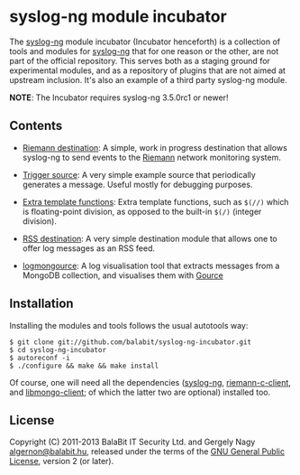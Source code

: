 syslog-ng module incubator
==========================

The [syslog-ng][sng] module incubator (Incubator henceforth) is a
collection of tools and modules for [syslog-ng][sng] that for one
reason or the other, are not part of the official repository. This
serves both as a staging ground for experimental modules, and as a
repository of plugins that are not aimed at upstream inclusion. It's
also an example of a third party syslog-ng module.

 [sng]: https://github.com/balabit/syslog-ng-3.5

**NOTE**: The Incubator requires syslog-ng 3.5.0rc1 or newer!

Contents
--------

 * [Riemann destination][sng:riemann]: A simple, work in progress
   destination that allows syslog-ng to send events to the
   [Riemann](http://riemann.io/) network monitoring system.

   [sng:riemann]: https://github.com/balabit/syslog-ng-incubator/tree/master/modules/riemann/

 * [Trigger source][sng:trigger]: A very simple example source that
   periodically generates a message. Useful mostly for debugging
   purposes.

   [sng:trigger]: https://github.com/balabit/syslog-ng-incubator/tree/master/modules/trigger-source/

 * [Extra template functions][sng:bf+]: Extra template functions, such
   as `$(//)` which is floating-point division, as opposed to the
   built-in `$(/)` (integer division).

   [sng:bf+]: https://github.com/balabit/syslog-ng-incubator/tree/master/modules/basicfuncs-plus/

 * [RSS destination][sng:rss]: A very simple destination module that
   allows one to offer log messages as an RSS feed.

   [sng:rss]: https://github.com/balabit/syslog-ng-incubator/tree/master/modules/rss/

 * [logmongource][sng:mongource]: A log visualisation tool that
   extracts messages from a MongoDB collection, and visualises them
   with [Gource](https://code.google.com/p/gource/)

   [sng:mongource]: https://github.com/balabit/syslog-ng-incubator/tree/master/tools/visualize/

Installation
------------

Installing the modules and tools follows the usual autotools way:

    $ git clone git://github.com/balabit/syslog-ng-incubator.git
    $ cd syslog-ng-incubator
    $ autoreconf -i
    $ ./configure && make && make install

Of course, one will need all the dependencies ([syslog-ng][sng],
[riemann-c-client][lrc], and [libmongo-client][lmc]; of which the
latter two are optional) installed too.

 [lrc]: https://github.com/algernon/riemann-c-client
 [lmc]: https://github.com/algernon/libmongo-client

License
-------

Copyright (C) 2011-2013 BalaBit IT Security Ltd. and Gergely Nagy
<algernon@balabit.hu>, released under the terms of the
[GNU General Public License][gpl], version 2 (or later).

 [gpl]: http://www.gnu.org/licenses/gpl-2.0.html
